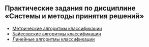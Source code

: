 ## Практические задания по дисциплине «Системы и методы принятия решений»

* [Метрические	алгоритмы	классификации](https://github.com/aisel01/machine-learning/tree/master/metric)
* [Байесовские	алгоритмы	классификации]()
* [Линейные	алгоритмы	классификации]()
